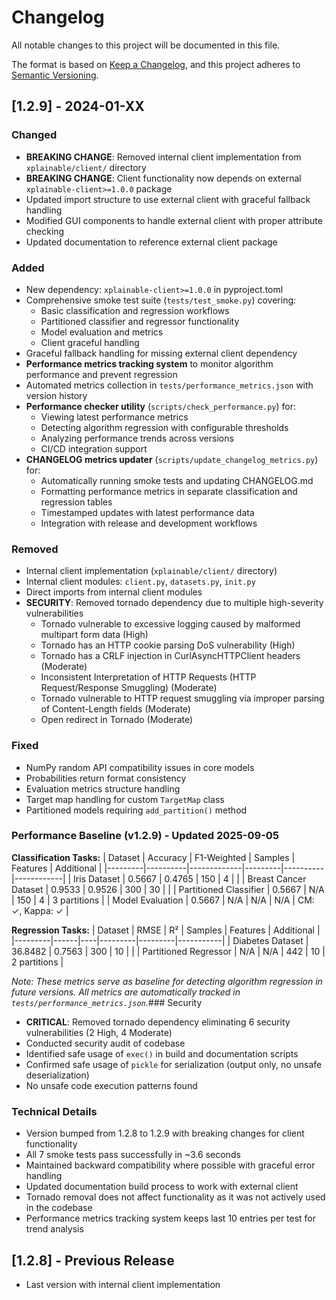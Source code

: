 # Changelog

All notable changes to this project will be documented in this file.

The format is based on [Keep a Changelog](https://keepachangelog.com/en/1.0.0/),
and this project adheres to [Semantic Versioning](https://semver.org/spec/v2.0.0.html).

## [1.2.9] - 2024-01-XX

### Changed
- **BREAKING CHANGE**: Removed internal client implementation from `xplainable/client/` directory
- **BREAKING CHANGE**: Client functionality now depends on external `xplainable-client>=1.0.0` package
- Updated import structure to use external client with graceful fallback handling
- Modified GUI components to handle external client with proper attribute checking
- Updated documentation to reference external client package

### Added
- New dependency: `xplainable-client>=1.0.0` in pyproject.toml
- Comprehensive smoke test suite (`tests/test_smoke.py`) covering:
  - Basic classification and regression workflows
  - Partitioned classifier and regressor functionality
  - Model evaluation and metrics
  - Client graceful handling
- Graceful fallback handling for missing external client dependency
- **Performance metrics tracking system** to monitor algorithm performance and prevent regression
- Automated metrics collection in `tests/performance_metrics.json` with version history
- **Performance checker utility** (`scripts/check_performance.py`) for:
  - Viewing latest performance metrics
  - Detecting algorithm regression with configurable thresholds
  - Analyzing performance trends across versions
  - CI/CD integration support
- **CHANGELOG metrics updater** (`scripts/update_changelog_metrics.py`) for:
  - Automatically running smoke tests and updating CHANGELOG.md
  - Formatting performance metrics in separate classification and regression tables
  - Timestamped updates with latest performance data
  - Integration with release and development workflows

### Removed
- Internal client implementation (`xplainable/client/` directory)
- Internal client modules: `client.py`, `datasets.py`, `init.py`
- Direct imports from internal client modules
- **SECURITY**: Removed tornado dependency due to multiple high-severity vulnerabilities
  - Tornado vulnerable to excessive logging caused by malformed multipart form data (High)
  - Tornado has an HTTP cookie parsing DoS vulnerability (High)
  - Tornado has a CRLF injection in CurlAsyncHTTPClient headers (Moderate)
  - Inconsistent Interpretation of HTTP Requests (HTTP Request/Response Smuggling) (Moderate)
  - Tornado vulnerable to HTTP request smuggling via improper parsing of Content-Length fields (Moderate)
  - Open redirect in Tornado (Moderate)

### Fixed
- NumPy random API compatibility issues in core models
- Probabilities return format consistency
- Evaluation metrics structure handling
- Target map handling for custom `TargetMap` class
- Partitioned models requiring `add_partition()` method

### Performance Baseline (v1.2.9) - Updated 2025-09-05

**Classification Tasks:**
| Dataset | Accuracy | F1-Weighted | Samples | Features | Additional |
|---------|----------|-------------|---------|----------|------------|
| Iris Dataset | 0.5667 | 0.4765 | 150 | 4 |  |
| Breast Cancer Dataset | 0.9533 | 0.9526 | 300 | 30 |  |
| Partitioned Classifier | 0.5667 | N/A | 150 | 4 | 3 partitions |
| Model Evaluation | 0.5667 | N/A | N/A | N/A | CM: ✓, Kappa: ✓ |


**Regression Tasks:**
| Dataset | RMSE | R² | Samples | Features | Additional |
|---------|------|----|---------|---------|-----------|
| Diabetes Dataset | 36.8482 | 0.7563 | 300 | 10 |  |
| Partitioned Regressor | N/A | N/A | 442 | 10 | 2 partitions |


*Note: These metrics serve as baseline for detecting algorithm regression in future versions. All metrics are automatically tracked in `tests/performance_metrics.json`.*### Security
- **CRITICAL**: Removed tornado dependency eliminating 6 security vulnerabilities (2 High, 4 Moderate)
- Conducted security audit of codebase
- Identified safe usage of `exec()` in build and documentation scripts
- Confirmed safe usage of `pickle` for serialization (output only, no unsafe deserialization)
- No unsafe code execution patterns found

### Technical Details
- Version bumped from 1.2.8 to 1.2.9 with breaking changes for client functionality
- All 7 smoke tests pass successfully in ~3.6 seconds
- Maintained backward compatibility where possible with graceful error handling
- Updated documentation build process to work with external client
- Tornado removal does not affect functionality as it was not actively used in the codebase
- Performance metrics tracking system keeps last 10 entries per test for trend analysis

## [1.2.8] - Previous Release
- Last version with internal client implementation 